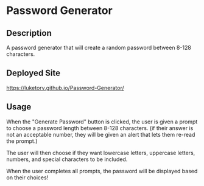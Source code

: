 # Password Generator
## Description
A password generator that will create a random password between 8-128 characters.

## Deployed Site
https://luketorv.github.io/Password-Generator/

## Usage
When the "Generate Password" button is clicked, the user is given a prompt to choose a password length between 8-128 characters. (if their answer is not an acceptable number, they will be given an alert that lets them re-read the prompt.)


The user will then choose if they want lowercase letters, uppercase letters, numbers, and special characters to be included.


When the user completes all prompts, the password will be displayed based on their choices!
